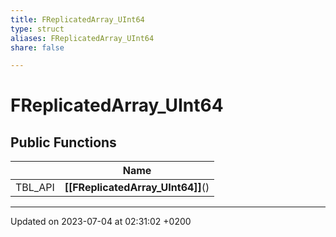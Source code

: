 ```yaml
---
title: FReplicatedArray_UInt64
type: struct
aliases: FReplicatedArray_UInt64
share: false

---
```


# FReplicatedArray_UInt64





## Public Functions

|                | Name           |
| -------------- | -------------- |
| TBL_API | **[[FReplicatedArray_UInt64]]**() |

-------------------------------

Updated on 2023-07-04 at 02:31:02 +0200